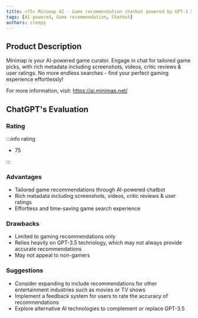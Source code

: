 ```yaml
---
title: <75> Minimap AI - Game recommendation chatbot powered by GPT-3.5
tags: [AI-powered, Game recommendation, Chatbot]
authors: sleepy
---
```


## Product Description

Minimap is your AI-powered game curator. Engage in chat for tailored game picks, with rich metadata including screenshots, videos, critic reviews &amp; user ratings. No more endless searches - find your perfect gaming experience effortlessly!

For more information, visit: https://ai.minimap.net/

## ChatGPT's Evaluation

### Rating

:::info rating

- 75

:::

### Advantages

- Tailored game recommendations through AI-powered chatbot
- Rich metadata including screenshots, videos, critic reviews & user ratings
- Effortless and time-saving game search experience


### Drawbacks

- Limited to gaming recommendations only
- Relies heavily on GPT-3.5 technology, which may not always provide accurate recommendations
- May not appeal to non-gamers

### Suggestions

- Consider expanding to include recommendations for other entertainment industries such as movies or TV shows
- Implement a feedback system for users to rate the accuracy of recommendations
- Explore alternative AI technologies to complement or replace GPT-3.5